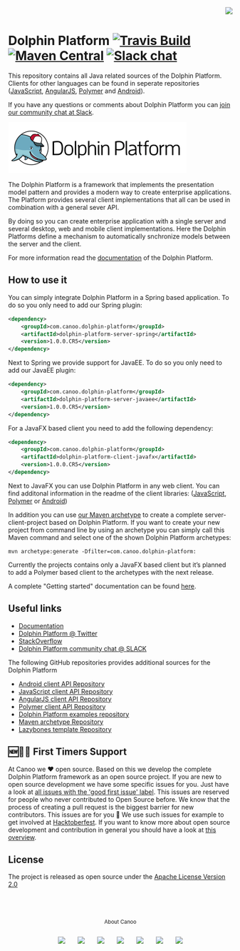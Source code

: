 <p align="right">
<a href="http://www.canoo.com"><img src="http://www.guigarage.com/wordpress/wp-content/uploads/2016/08/canoo_support.png"/></a>
</p>

# Dolphin Platform [![Travis Build](https://travis-ci.org/canoo/dolphin-platform.svg?branch=master)](https://travis-ci.org/canoo/dolphin-platform) [![Maven Central](https://maven-badges.herokuapp.com/maven-central/com.canoo.dolphin-platform/dolphin-platform-core/badge.svg)](https://maven-badges.herokuapp.com/maven-central/com.canoo.dolphin-platform/dolphin-platform-core) [![Slack chat](https://join-dolphin-platform-slack.herokuapp.com/badge.svg)](https://join-dolphin-platform-slack.herokuapp.com/)
                                                                                                                               

This repository contains all Java related sources of the Dolphin Platform. Clients for 
other languages can be found in seperate repositories 
([JavaScript](https://github.com/canoo/dolphin-platform-js), [AngularJS](https://github.com/canoo/dolphin-platform-angularjs), 
[Polymer](https://github.com/canoo/dolphin-platform-polymer) and [Android](https://github.com/canoo/dolphin-platform-android)).

If you have any questions or comments about Dolphin Platform you can [join our community chat at Slack](https://join-dolphin-platform-slack.herokuapp.com/).

![Dolphin Platform Logo](doc/logo.png)

The Dolphin Platform is a framework that implements the presentation model pattern and provides a modern way to create enterprise applications. The Platform provides several client implementations that all can be used in combination with a general sever API.

By doing so you can create enterprise application with a single server and several desktop, web and mobile client implementations. Here the Dolphin Platforms define a mechanism to automatically snchronize models between the server and the client.

For more information read the [documentation](https://canoo.github.io/dolphin-platform/) of the Dolphin Platform.

## How to use it
You can simply integrate Dolphin Platform in a Spring based application. To do so you only need to add our Spring plugin:
```xml
<dependency>
    <groupId>com.canoo.dolphin-platform</groupId>
    <artifactId>dolphin-platform-server-spring</artifactId>
    <version>1.0.0.CR5</version>
</dependency>
```

Next to Spring we provide support for JavaEE. To do so you only need to add our JavaEE plugin:
```xml
<dependency>
    <groupId>com.canoo.dolphin-platform</groupId>
    <artifactId>dolphin-platform-server-javaee</artifactId>
    <version>1.0.0.CR5</version>
</dependency>
```


For a JavaFX based client you need to add the following dependency:
```xml
<dependency>
    <groupId>com.canoo.dolphin-platform</groupId>
    <artifactId>dolphin-platform-client-javafx</artifactId>
    <version>1.0.0.CR5</version>
</dependency>
```

Next to JavaFX you can use Dolphin Platform in any web client. You can find additonal information in the readme of the client libraries: ([JavaScript](https://github.com/canoo/dolphin-platform-js), [Polymer](https://github.com/canoo/dolphin-platform-polymer) or [Android](https://github.com/canoo/dolphin-platform-android))

In addition you can use [our Maven archetype](http://www.guigarage.com/2015/12/dolphin-platform-jumpstart/) to create a complete server-client-project based on Dolphin Platform.
If you want to create your new project from command line by using an archetype you can simply call this Maven command and select one of the shown Dolphin Platform archetypes:
```shell
mvn archetype:generate -Dfilter=com.canoo.dolphin-platform:
```
Currently the projects contains only a JavaFX based client but it’s planned to add a Polymer based client to the archetypes with the next release.

A complete "Getting started" documentation can be found [here](https://canoo.github.io/dolphin-platform/#_dolphin_platform_jumpstart).

## Useful links
* [Documentation](https://canoo.github.io/dolphin-platform/)
* [Dolphin Platform @ Twitter](https://twitter.com/DolphinPlatform)
* [StackOverflow](http://stackoverflow.com/questions/tagged/dolphin-platform)
* [Dolphin Platform community chat @ SLACK](https://join-dolphin-platform-slack.herokuapp.com/)

The following GitHub repositories provides additional sources for the Dolphin Platform 
* [Android client API Repository](https://github.com/canoo/dolphin-platform-android)
* [JavaScript client API Repository](https://github.com/canoo/dolphin-platform-js)
* [AngularJS client API Repository](https://github.com/canoo/dolphin-platform-angularjs)
* [Polymer client API Repository](https://github.com/canoo/dolphin-platform-polymer)
* [Dolphin Platform examples repository](https://github.com/canoo/dolphin-platform-examples)
* [Maven archetype Repository](https://github.com/canoo/dolphin-platform-spring-boot-archetype)
* [Lazybones template Repository](https://github.com/canoo/dolphin-platform-lazybones-templates)

## 🆕🐥:dog: First Timers Support
At Canoo we :heart: open source. Based on this we develop the complete Dolphin Platform framework as an open source project. If you are new to open source development we have some specific issues for you. Just have a look at [all issues with the 'good first issue' label](https://github.com/canoo/dolphin-platform/issues?q=is%3Aissue+is%3Aopen+label%3A%22good+first+issue%22). This issues are reserved for people who never contributed to Open Source before. We know that the process of creating a pull request is the biggest barrier for new contributors. This issues are for you 💝 We use such issues for example to get involved at [Hacktoberfest](https://hacktoberfest.digitalocean.com). If you want to know more about open source development and contribution in general you should have a look at [this overview](https://opensource.guide).

## License
The project is released as open source under the [Apache License Version 2.0](http://www.apache.org/licenses/LICENSE-2.0)

<br/><br/>
<p align="center">
<sub>About Canoo</sub>
</p>
<p align="center">
<a title="Canoo Website" href="http://www.canoo.com/"><img style="margin:12px !important;" src="http://www.guigarage.com/wordpress/wp-content/uploads/2016/08/color-link-48-1.png"/></a>
<a title="Canoo at Twitter" href="https://twitter.com/canoo"><img style="margin:12px !important;" src="http://www.guigarage.com/wordpress/wp-content/uploads/2016/08/color-twitter-48-1.png"/></a>
<a title="Canoo at LinkedIn" href="https://www.linkedin.com/company/canoo-engineering-ag"><img style="margin:12px !important;" src="http://www.guigarage.com/wordpress/wp-content/uploads/2016/08/color-linkedin-48-1.png"/></a>
<a title="Canoo at Xing" href="https://www.xing.com/companies/canooengineeringag"><img style="margin:12px !important;" src="http://www.guigarage.com/wordpress/wp-content/uploads/2016/08/xing-48-1.png"/></a>
<a title="Canoo at YouTube" href="https://www.youtube.com/user/canoovideo"><img style="margin:12px !important;" src="http://www.guigarage.com/wordpress/wp-content/uploads/2016/08/color-youtube-48-1.png"/></a>
<a title="Canoo at GitHub" href="https://github.com/canoo"><img style="margin:12px !important;" src="http://www.guigarage.com/wordpress/wp-content/uploads/2016/08/color-github-48-1.png"/></a>
<a title="Contact Canoo" href="mailto:info@canoo.com"><img style="margin:12px !important;" src="http://www.guigarage.com/wordpress/wp-content/uploads/2016/08/color-forwardtofriend-48-1.png"/></a>
</p>
